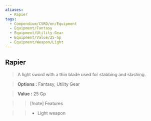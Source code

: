```yaml
---
aliases:
  - Rapier
tags:
  - Compendium/CSRD/en/Equipment
  - Equipment/Fantasy
  - Equipment/Utility-Gear
  - Equipment/Value/25-Gp
  - Equipment/Weapon/Light
---
```

  
    
## Rapier    
    
>A light sword with a thin blade used for stabbing and slashing.    
> **Options :** Fantasy, Utility Gear    
> **Value :** 25 Gp    
>>[!note] Features    
>> - Light weapon